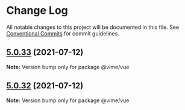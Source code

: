 # Change Log

All notable changes to this project will be documented in this file.
See [Conventional Commits](https://conventionalcommits.org) for commit guidelines.

## [5.0.33](https://github.com/vime-js/vime/compare/v5.0.32...v5.0.33) (2021-07-12)

**Note:** Version bump only for package @vime/vue

## [5.0.32](https://github.com/vime-js/vime/compare/v5.0.31...v5.0.32) (2021-07-12)

**Note:** Version bump only for package @vime/vue
